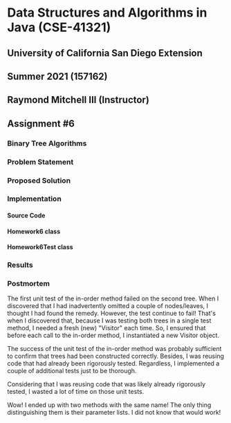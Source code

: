 # Data Structures and Algorithms in Java (CSE-41321)
## University of California San Diego Extension
## Summer 2021 (157162)
## Raymond Mitchell III (Instructor)
## Assignment #6
### Binary Tree Algorithms
### Problem Statement
### Proposed Solution
### Implementation
#### Source Code
#### Homework6 class
#### Homework6Test class
### Results
### Postmortem
The first unit test of the in-order method failed on the second tree. When I discovered that I had inadvertently omitted
a couple of nodes/leaves, I thought I had found the remedy. However, the test continue to fail! That's when I discovered
that, because I was testing both trees in a single test method, I needed a fresh (new) "Visitor" each time. So, I 
ensured that before each call to the in-order method, I instantiated a new Visitor object.

The success of the unit test of the in-order method was probably sufficient to confirm that trees had been constructed
correctly. Besides, I was reusing code that had already been rigorously tested. Regardless, I implemented a couple of
additional tests just to be thorough.

Considering that I was reusing code that was likely already rigorously tested, I wasted a lot of time on those unit 
tests.

Wow! I ended up with two methods with the same name! The only thing distinguishing them is their parameter lists.
I did not know that would work!